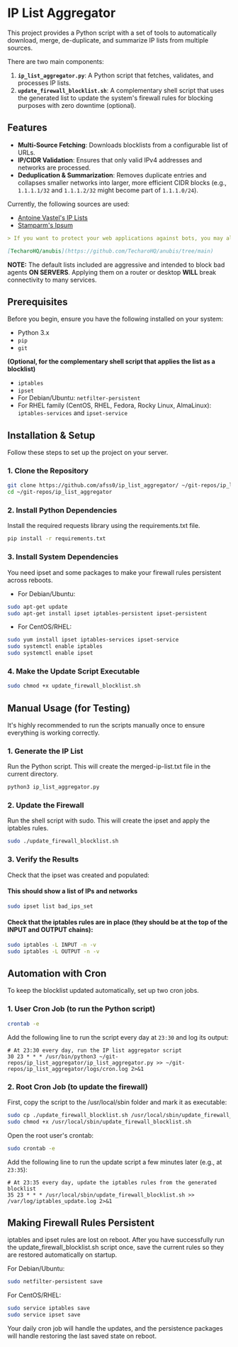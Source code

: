 # IP List Aggregator

This project provides a Python script with a set of tools to automatically download, merge, de-duplicate, and summarize IP lists from multiple sources.

There are two main components:

1. **`ip_list_aggregator.py`**: A Python script that fetches, validates, and processes IP lists.
2. **`update_firewall_blocklist.sh`**: A complementary shell script that uses the generated list to update the system's firewall rules for blocking purposes with zero downtime (optional).

## Features

- **Multi-Source Fetching**: Downloads blocklists from a configurable list of URLs.
- **IP/CIDR Validation**: Ensures that only valid IPv4 addresses and networks are processed.
- **Deduplication & Summarization**: Removes duplicate entries and collapses smaller networks into larger, more efficient CIDR blocks (e.g., `1.1.1.1/32` and `1.1.1.2/32` might become part of `1.1.1.0/24`).

Currently, the following sources are used:

- [Antoine Vastel's IP Lists](https://github.com/antoinevastel/avastel-bot-ips-lists)
- [Stamparm's Ipsum](https://github.com/stamparm/ipsum)

```markdown
> If you want to protect your web applications against bots, you may also want to check out:

[TecharoHQ/anubis](https://github.com/TecharoHQ/anubis/tree/main)
```

**NOTE:** The default lists included are aggressive and intended to block bad agents **ON SERVERS**. Applying them on a router or desktop **WILL** break connectivity to many services.

## Prerequisites

Before you begin, ensure you have the following installed on your system:

- Python 3.x
- `pip`
- `git`

**(Optional, for the complementary shell script that applies the list as a blocklist)**

- `iptables`
- `ipset`
- For Debian/Ubuntu: `netfilter-persistent`
- For RHEL family (CentOS, RHEL, Fedora, Rocky Linux, AlmaLinux): `iptables-services` and `ipset-service`

## Installation & Setup

Follow these steps to set up the project on your server.

### 1. Clone the Repository

```bash
git clone https://github.com/afss0/ip_list_aggregator/ ~/git-repos/ip_list_aggregator
cd ~/git-repos/ip_list_aggregator
```

### 2. Install Python Dependencies

Install the required requests library using the requirements.txt file.

```bash
pip install -r requirements.txt
```

### 3. Install System Dependencies

You need ipset and some packages to make your firewall rules persistent across reboots.

- For Debian/Ubuntu:

```bash
sudo apt-get update
sudo apt-get install ipset iptables-persistent ipset-persistent
```

- For CentOS/RHEL:

```bash
sudo yum install ipset iptables-services ipset-service
sudo systemctl enable iptables
sudo systemctl enable ipset
```

### 4. Make the Update Script Executable

```bash
sudo chmod +x update_firewall_blocklist.sh
```

## Manual Usage (for Testing)

It's highly recommended to run the scripts manually once to ensure everything is working correctly.

### 1. Generate the IP List

Run the Python script. This will create the merged-ip-list.txt file in the current directory.

```bash
python3 ip_list_aggregator.py
```

### 2. Update the Firewall

Run the shell script with sudo. This will create the ipset and apply the iptables rules.

```bash
sudo ./update_firewall_blocklist.sh
```

### 3. Verify the Results

Check that the ipset was created and populated:

#### This should show a list of IPs and networks

```bash
sudo ipset list bad_ips_set
```

#### Check that the iptables rules are in place (they should be at the top of the INPUT and OUTPUT chains):

```bash
sudo iptables -L INPUT -n -v
sudo iptables -L OUTPUT -n -v
```

## Automation with Cron

To keep the blocklist updated automatically, set up two cron jobs.

### 1. User Cron Job (to run the Python script)

```bash
crontab -e
```

Add the following line to run the script every day at `23:30` and log its output:

```crontab
# At 23:30 every day, run the IP list aggregator script
30 23 * * * /usr/bin/python3 ~/git-repos/ip_list_aggregator/ip_list_aggregator.py >> ~/git-repos/ip_list_aggregator/logs/cron.log 2>&1
```

### 2. Root Cron Job (to update the firewall)

First, copy the script to the /usr/local/sbin folder and mark it as executable:

```bash
sudo cp ./update_firewall_blocklist.sh /usr/local/sbin/update_firewall_blocklist.sh
sudo chmod +x /usr/local/sbin/update_firewall_blocklist.sh
```

Open the root user's crontab:

```bash
sudo crontab -e
```

Add the following line to run the update script a few minutes later (e.g., at `23:35`):

```crontab
# At 23:35 every day, update the iptables rules from the generated blocklist
35 23 * * * /usr/local/sbin/update_firewall_blocklist.sh >> /var/log/iptables_update.log 2>&1
```

## Making Firewall Rules Persistent

iptables and ipset rules are lost on reboot. After you have successfully run the update_firewall_blocklist.sh script once, save the current rules so they are restored automatically on startup.

For Debian/Ubuntu:

```bash
sudo netfilter-persistent save
```

For CentOS/RHEL:

```bash
sudo service iptables save
sudo service ipset save
```

Your daily cron job will handle the updates, and the persistence packages will handle restoring the last saved state on reboot.

